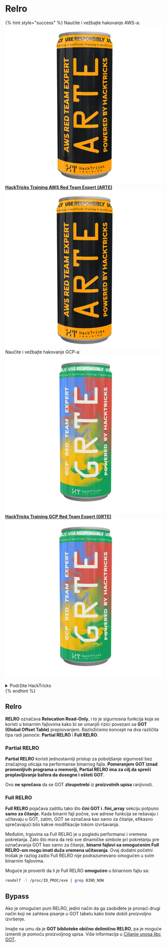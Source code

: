 # Relro

{% hint style="success" %}
Naučite i vežbajte hakovanje AWS-a:<img src="/.gitbook/assets/arte.png" alt="" data-size="line">[**HackTricks Training AWS Red Team Expert (ARTE)**](https://training.hacktricks.xyz/courses/arte)<img src="/.gitbook/assets/arte.png" alt="" data-size="line">\
Naučite i vežbajte hakovanje GCP-a: <img src="/.gitbook/assets/grte.png" alt="" data-size="line">[**HackTricks Training GCP Red Team Expert (GRTE)**<img src="/.gitbook/assets/grte.png" alt="" data-size="line">](https://training.hacktricks.xyz/courses/grte)

<details>

<summary>Podržite HackTricks</summary>

* Proverite [**planove pretplate**](https://github.com/sponsors/carlospolop)!
* **Pridružite se** 💬 [**Discord grupi**](https://discord.gg/hRep4RUj7f) ili [**telegram grupi**](https://t.me/peass) ili nas **pratite** na **Twitteru** 🐦 [**@hacktricks\_live**](https://twitter.com/hacktricks\_live)**.**
* **Podelite hakovanje trikova slanjem PR-ova na** [**HackTricks**](https://github.com/carlospolop/hacktricks) i [**HackTricks Cloud**](https://github.com/carlospolop/hacktricks-cloud) github repozitorijume.

</details>
{% endhint %}

## Relro

**RELRO** označava **Relocation Read-Only**, i to je sigurnosna funkcija koja se koristi u binarnim fajlovima kako bi se umanjili rizici povezani sa **GOT (Global Offset Table)** prepisivanjem. Razložićemo koncept na dva različita tipa radi jasnoće: **Partial RELRO** i **Full RELRO**.

### **Partial RELRO**

**Partial RELRO** koristi jednostavniji pristup za poboljšanje sigurnosti bez značajnog uticaja na performanse binarnog fajla. **Pomeranjem GOT iznad promenljivih programa u memoriji, Partial RELRO ima za cilj da spreči preplavljivanje bafera da dosegne i ošteti GOT**.&#x20;

Ovo **ne sprečava** da se GOT **zloupotrebi** iz **proizvolnih upisa** ranjivosti.

### **Full RELRO**

**Full RELRO** pojačava zaštitu tako što **čini GOT i .fini\_array** sekciju potpuno **samo za čitanje.** Kada binarni fajl počne, sve adrese funkcija se rešavaju i učitavaju u GOT, zatim, GOT se označava kao samo za čitanje, efikasno sprečavajući bilo kakve modifikacije tokom izvršavanja.

Međutim, trgovina sa Full RELRO je u pogledu performansi i vremena pokretanja. Zato što mora da reši sve dinamičke simbole pri pokretanju pre označavanja GOT kao samo za čitanje, **binarni fajlovi sa omogućenim Full RELRO-om mogu imati duža vremena učitavanja**. Ovaj dodatni početni trošak je razlog zašto Full RELRO nije podrazumevano omogućen u svim binarnim fajlovima.

Moguće je proveriti da li je Full RELRO **omogućen** u binarnom fajlu sa:
```bash
readelf -l /proc/ID_PROC/exe | grep BIND_NOW
```
## Bypass

Ako je omogućen puni RELRO, jedini način da ga zaobiđete je pronaći drugi način koji ne zahteva pisanje u GOT tabelu kako biste dobili proizvoljno izvršenje.

Imajte na umu da je **GOT biblioteke obično delimično RELRO**, pa je moguće izmeniti je pomoću proizvoljnog upisa. Više informacija u [Ciljanje unosa libc GOT](https://github.com/nobodyisnobody/docs/blob/main/code.execution.on.last.libc/README.md#1---targetting-libc-got-entries)**.**
